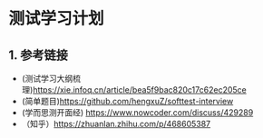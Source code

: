 # 测试学习计划

## 1. 参考链接



- (测试学习大纲梳理)https://xie.infoq.cn/article/bea5f9bac820c17c62ec205ce
- (简单题目)https://github.com/hengxuZ/softtest-interview
- (学而思测开面经) https://www.nowcoder.com/discuss/429289
- （知乎）https://zhuanlan.zhihu.com/p/468605387